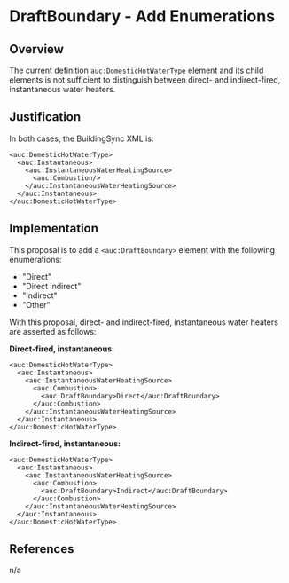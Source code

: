 # DraftBoundary - Add Enumerations

## Overview

The current definition `auc:DomesticHotWaterType` element and its child elements is not sufficient to distinguish between direct- and indirect-fired, instantaneous water heaters.

## Justification

In both cases, the BuildingSync XML is:

```
<auc:DomesticHotWaterType>
  <auc:Instantaneous>
    <auc:InstantaneousWaterHeatingSource>
      <auc:Combustion/>
    </auc:InstantaneousWaterHeatingSource>
  </auc:Instantaneous>
</auc:DomesticHotWaterType>
```

## Implementation

This proposal is to add a `<auc:DraftBoundary>` element with the following enumerations:

- "Direct"
- "Direct indirect"
- "Indirect"
- "Other"

With this proposal, direct- and indirect-fired, instantaneous water heaters are asserted as follows:

**Direct-fired, instantaneous:**

```
<auc:DomesticHotWaterType>
  <auc:Instantaneous>
    <auc:InstantaneousWaterHeatingSource>
      <auc:Combustion>
        <auc:DraftBoundary>Direct</auc:DraftBoundary>
      </auc:Combustion>
    </auc:InstantaneousWaterHeatingSource>
  </auc:Instantaneous>
</auc:DomesticHotWaterType>
```

**Indirect-fired, instantaneous:**

```
<auc:DomesticHotWaterType>
  <auc:Instantaneous>
    <auc:InstantaneousWaterHeatingSource>
      <auc:Combustion>
        <auc:DraftBoundary>Indirect</auc:DraftBoundary>
      </auc:Combustion>
    </auc:InstantaneousWaterHeatingSource>
  </auc:Instantaneous>
</auc:DomesticHotWaterType>
```

## References

n/a
